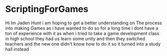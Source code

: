 # ScriptingForGames
Hi Im Jaden Hunt i am hoping to get a better understanding on The process into making Games as i have wanted to do so for a long time i dont have a ton of experience with it as when i tried to take a game development class in high school they had us learn some unity and then they switched teachers and the new one didn't know how to do it so it turned into a study hall instead